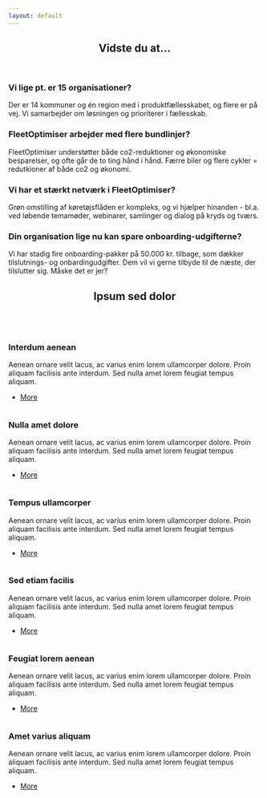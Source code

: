 ```yaml
---
layout: default
---
```


<!-- Section -->
<section>
	<header class="major">
		<h2>Vidste du at...</h2>
	</header>
	<div class="features">
		<article>
			<span class="icon fa-users"></span>
			<div class="content">
				<h3>Vi lige pt. er 15 organisationer?</h3>
				<p>Der er 14 kommuner og én region med i produktfællesskabet, og flere er på vej. Vi samarbejder om løsningen og prioriterer i fællesskab. </p>
			</div>
		</article>
		<article>
			<span class="icon fa-leaf"></span>
			<div class="content">
				<h3>FleetOptimiser arbejder med flere bundlinjer?</h3>
				<p>FleetOptimiser understøtter både co2-reduktioner og økonomiske besparelser, og ofte går de to ting hånd i hånd. Færre biler og flere cykler = redutkioner af både co2 og økonomi.</p>
			</div>
		</article>
		<article>
			<span class="icon fa-share-alt"></span>
			<div class="content">
				<h3>Vi har et stærkt netværk i FleetOptimiser?</h3>
				<p>Grøn omstilling af køretøjsflåden er kompleks, og vi hjælper hinanden - bl.a. ved løbende temamøder, webinarer, samlinger og dialog på kryds og tværs.</p>
			</div>
		</article>
		<article>
			<span class="icon fa-money"></span>
			<div class="content">
				<h3>Din organisation lige nu kan spare onboarding-udgifterne?</h3>
				<p>Vi har stadig fire onboarding-pakker på 50.000 kr. tilbage, som dækker tilslutnings- og onbardingudgifter. Dem vil vi gerne tilbyde til de næste, der tilslutter sig. Måske det er jer? </p>
			</div>
		</article>
	</div>
</section>

<!-- Section -->
<section>
	<header class="major">
		<h2>Ipsum sed dolor</h2>
	</header>
	<div class="posts">
		<article>
			<a href="#" class="image"><img src="assets/images/pic01.jpg" alt="" /></a>
			<h3>Interdum aenean</h3>
			<p>Aenean ornare velit lacus, ac varius enim lorem ullamcorper dolore. Proin aliquam facilisis ante interdum. Sed nulla amet lorem feugiat tempus aliquam.</p>
			<ul class="actions">
				<li><a href="#" class="button">More</a></li>
			</ul>
		</article>
		<article>
			<a href="#" class="image"><img src="assets/images/pic02.jpg" alt="" /></a>
			<h3>Nulla amet dolore</h3>
			<p>Aenean ornare velit lacus, ac varius enim lorem ullamcorper dolore. Proin aliquam facilisis ante interdum. Sed nulla amet lorem feugiat tempus aliquam.</p>
			<ul class="actions">
				<li><a href="#" class="button">More</a></li>
			</ul>
		</article>
		<article>
			<a href="#" class="image"><img src="assets/images/pic03.jpg" alt="" /></a>
			<h3>Tempus ullamcorper</h3>
			<p>Aenean ornare velit lacus, ac varius enim lorem ullamcorper dolore. Proin aliquam facilisis ante interdum. Sed nulla amet lorem feugiat tempus aliquam.</p>
			<ul class="actions">
				<li><a href="#" class="button">More</a></li>
			</ul>
		</article>
		<article>
			<a href="#" class="image"><img src="assets/images/pic04.jpg" alt="" /></a>
			<h3>Sed etiam facilis</h3>
			<p>Aenean ornare velit lacus, ac varius enim lorem ullamcorper dolore. Proin aliquam facilisis ante interdum. Sed nulla amet lorem feugiat tempus aliquam.</p>
			<ul class="actions">
				<li><a href="#" class="button">More</a></li>
			</ul>
		</article>
		<article>
			<a href="#" class="image"><img src="assets/images/pic05.jpg" alt="" /></a>
			<h3>Feugiat lorem aenean</h3>
			<p>Aenean ornare velit lacus, ac varius enim lorem ullamcorper dolore. Proin aliquam facilisis ante interdum. Sed nulla amet lorem feugiat tempus aliquam.</p>
			<ul class="actions">
				<li><a href="#" class="button">More</a></li>
			</ul>
		</article>
		<article>
			<a href="#" class="image"><img src="assets/images/pic06.jpg" alt="" /></a>
			<h3>Amet varius aliquam</h3>
			<p>Aenean ornare velit lacus, ac varius enim lorem ullamcorper dolore. Proin aliquam facilisis ante interdum. Sed nulla amet lorem feugiat tempus aliquam.</p>
			<ul class="actions">
				<li><a href="#" class="button">More</a></li>
			</ul>
		</article>
	</div>
</section>








